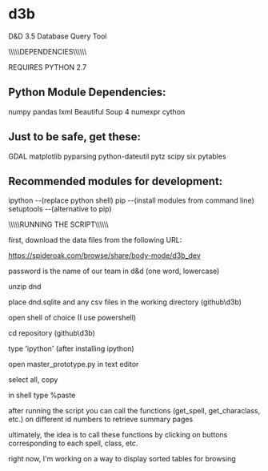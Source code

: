 d3b
===

D&amp;D 3.5 Database Query Tool


\\\\\\\\\\DEPENDENCIES\\\\\\\\\\\

REQUIRES PYTHON 2.7

Python Module Dependencies:
-----------------------------
numpy
pandas
lxml
Beautiful Soup 4
numexpr
cython


Just to be safe, get these:
-----------------------------
GDAL
matplotlib
pyparsing
python-dateutil
pytz
scipy
six
pytables

Recommended modules for development:
-----------------------------
ipython --(replace python shell)
pip --(install modules from command line)
setuptools --(alternative to pip)


\\\\\\\\\\RUNNING THE SCRIPT\\\\\\\\\\\

first, download the data files from the following URL:

https://spideroak.com/browse/share/body-mode/d3b_dev

password is the name of our team in d&d (one word, lowercase)

unzip dnd

place dnd.sqlite and any csv files in the working directory (github\d3b\)

open shell of choice (I use powershell)

cd repository (github\d3b)

type 'ipython' (after installing ipython)

open master_prototype.py in text editor

select all, copy

in shell type %paste

after running the script you can call the functions (get_spell, get_characlass, etc.) on different id numbers to retrieve summary pages

ultimately, the idea is to call these functions by clicking on buttons corresponding to each spell, class, etc.

right now, I'm working on a way to display sorted tables for browsing